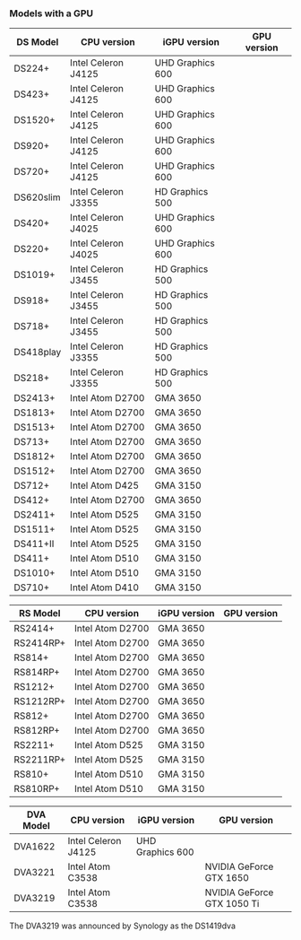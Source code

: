 ### Models with a GPU

| DS Model | CPU version | iGPU version | GPU version |
|----------|-------------|--------------|------|
| DS224+ | Intel Celeron J4125 | UHD Graphics 600 |  |
| DS423+ | Intel Celeron J4125 | UHD Graphics 600 |  |
| DS1520+ | Intel Celeron J4125 | UHD Graphics 600 |  |
| DS920+ | Intel Celeron J4125 | UHD Graphics 600 |  |
| DS720+ | Intel Celeron J4125 | UHD Graphics 600 |  |
| DS620slim | Intel Celeron J3355 | HD Graphics 500 |  |
| DS420+ | Intel Celeron J4025 | UHD Graphics 600 |  |
| DS220+ | Intel Celeron J4025 | UHD Graphics 600 |  |
| DS1019+ | Intel Celeron J3455 | HD Graphics 500 |  |
| DS918+ | Intel Celeron J3455 | HD Graphics 500 |  |
| DS718+ | Intel Celeron J3455 | HD Graphics 500 |  |
| DS418play | Intel Celeron J3355 | HD Graphics 500 |  |
| DS218+ | Intel Celeron J3355 | HD Graphics 500 |  |
| DS2413+ | Intel Atom D2700 | GMA 3650 |  |
| DS1813+ | Intel Atom D2700 | GMA 3650 |  |
| DS1513+ | Intel Atom D2700 | GMA 3650 |  |
| DS713+ | Intel Atom D2700 | GMA 3650 |  |
| DS1812+ | Intel Atom D2700 | GMA 3650 |  |
| DS1512+ | Intel Atom D2700 | GMA 3650 |  |
| DS712+ | Intel Atom D425 | GMA 3150 |  |
| DS412+ | Intel Atom D2700 | GMA 3650 |  |
| DS2411+ | Intel Atom D525 | GMA 3150 |  |
| DS1511+ | Intel Atom D525 | GMA 3150 |  |
| DS411+II | Intel Atom D525 | GMA 3150 |  |
| DS411+ | Intel Atom D510 | GMA 3150 |  |
| DS1010+ | Intel Atom D510 | GMA 3150 |  |
| DS710+ | Intel Atom D410 | GMA 3150 |  |

| RS Model | CPU version | iGPU version | GPU version |
|----------|-------------|--------------|------|
| RS2414+ | Intel Atom D2700 | GMA 3650 |  |
| RS2414RP+ | Intel Atom D2700 | GMA 3650 |  |
| RS814+ | Intel Atom D2700 | GMA 3650 |  |
| RS814RP+ | Intel Atom D2700 | GMA 3650 |  |
| RS1212+ | Intel Atom D2700 | GMA 3650 |  |
| RS1212RP+ | Intel Atom D2700 | GMA 3650 |  |
| RS812+ | Intel Atom D2700 | GMA 3650 |  |
| RS812RP+ | Intel Atom D2700 | GMA 3650 |  |
| RS2211+ | Intel Atom D525 | GMA 3150 |  |
| RS2211RP+ | Intel Atom D525 | GMA 3150 |  |
| RS810+ | Intel Atom D510 | GMA 3150 |  |
| RS810RP+ | Intel Atom D510 | GMA 3150 |  |

| DVA Model | CPU version | iGPU version | GPU version |
|-----------|-------------|--------------|------|
| DVA1622 | Intel Celeron J4125 | UHD Graphics 600 |  |
| DVA3221 | Intel Atom C3538 |   | NVIDIA GeForce GTX 1650 |
| DVA3219 | Intel Atom C3538 |  | NVIDIA GeForce GTX 1050 Ti |

The DVA3219 was announced by Synology as the DS1419dva
